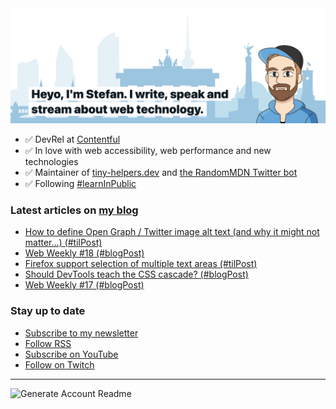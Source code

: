 <img alt="Heyo, I'm Stefan. I write and speak about web technology." src="https://raw.githubusercontent.com/stefanjudis/stefanjudis/main/screenshot.png">

- ✅ DevRel at [Contentful](https://www.contentful.com)
- ✅ In love with web accessibility, web performance and new technologies
- ✅ Maintainer of [tiny-helpers.dev](https://tiny-helpers.dev) and [the RandomMDN Twitter bot](https://twitter.com/randomMDN)
- ✅ Following [#learnInPublic](https://www.stefanjudis.com/today-i-learned/)
### Latest articles on [my blog](https://www.stefanjudis.com)

<!-- BLOG-POST-LIST:START -->
- [How to define Open Graph / Twitter image alt text (and why it might not matter...) (#tilPost)](https://www.stefanjudis.com/today-i-learned/how-to-define-open-graph-twitter-image-alt-text-and-why-it-might-not-matter/)
- [Web Weekly #18 (#blogPost)](https://www.stefanjudis.com/blog/web-weekly-18/)
- [Firefox support selection of multiple text areas (#tilPost)](https://www.stefanjudis.com/today-i-learned/firefox-support-selection-of-multiple-text-areas/)
- [Should DevTools teach the CSS cascade? (#blogPost)](https://www.stefanjudis.com/blog/should-devtools-teach-the-css-cascade/)
- [Web Weekly #17 (#blogPost)](https://www.stefanjudis.com/blog/web-weekly-17/)
<!-- BLOG-POST-LIST:END -->

### Stay up to date

- [Subscribe to my newsletter](https://www.stefanjudis.com/newsletter/)
- [Follow RSS](https://www.stefanjudis.com/feeds/)
- [Subscribe on YouTube](https://youtube.com/c/stefanjudis)
- [Follow on Twitch](https://www.twitch.tv/stefanjudis)

---

![Generate Account Readme](https://github.com/stefanjudis/stefanjudis/workflows/Generate%20Account%20Readme/badge.svg)
